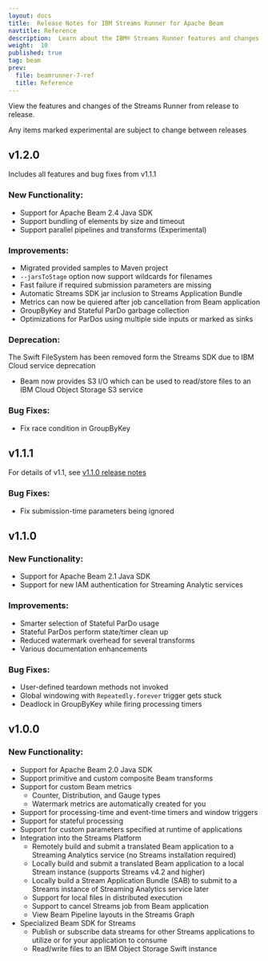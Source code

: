 ```yaml
---
layout: docs
title:  Release Notes for IBM Streams Runner for Apache Beam
navtitle: Reference
description:  Learn about the IBM® Streams Runner features and changes by release.
weight:  10
published: true
tag: beam
prev:
  file: beamrunner-7-ref
  title: Reference
---
```

View the features and changes of the Streams Runner from release to release.

Any items marked experimental are subject to change between releases

## v1.2.0
Includes all features and bug fixes from v1.1.1
### New Functionality:
* Support for Apache Beam 2.4 Java SDK
* Support bundling of elements by size and timeout
* Support parallel pipelines and transforms (Experimental)

### Improvements:
* Migrated provided samples to Maven project
* `--jarsToStage` option now support wildcards for filenames
* Fast failure if required submission parameters are missing
* Automatic Streams SDK jar inclusion to Streams Application Bundle
* Metrics can now be quiered after job cancellation from Beam application
* GroupByKey and Stateful ParDo garbage collection
* Optimizations for ParDos using multiple side inputs or marked as sinks

### Deprecation:
The Swift FileSystem has been removed form the Streams SDK due to IBM Cloud service deprecation
* Beam now provides S3 I/O which can be used to read/store files to an IBM Cloud Object Storage S3 service

### Bug Fixes:
* Fix race condition in GroupByKey


## v1.1.1
For details of v1.1, see [v1.1.0 release notes](#v110)
### Bug Fixes:
* Fix submission-time parameters being ignored


## v1.1.0
### New Functionality:
* Support for Apache Beam 2.1 Java SDK
* Support for new IAM authentication for Streaming Analytic services

### Improvements:
* Smarter selection of Stateful ParDo usage
* Stateful ParDos perform state/timer clean up
* Reduced watermark overhead for several transforms
* Various documentation enhancements

### Bug Fixes:
* User-defined teardown methods not invoked
* Global windowing with `Repeatedly.forever` trigger gets stuck
* Deadlock in GroupByKey while firing processing timers


## v1.0.0
### New Functionality:
* Support for Apache Beam 2.0 Java SDK
* Support primitive and custom composite Beam transforms
* Support for custom Beam metrics
    * Counter, Distribution, and Gauge types
    * Watermark metrics are automatically created for you
* Support for processing-time and event-time timers and window triggers
* Support for stateful processing
* Support for custom parameters specified at runtime of applications
* Integration into the Streams Platform
    * Remotely build and submit a translated Beam application to a Streaming Analytics service (no Streams installation required)
    * Locally build and submit a translated Beam application to a local Stream instance (supports Streams v4.2 and higher)
    * Locally build a Stream Application Bundle (SAB) to submit to a Streams instance of Streaming Analytics service later
    * Support for local files in distributed execution
    * Support to cancel Streams job from Beam application
    * View Beam Pipeline layouts in the Streams Graph
* Specialized Beam SDK for Streams
    * Publish or subscribe data streams for other Streams applications to utilize or for your application to consume
    * Read/write files to an IBM Object Storage Swift instance
